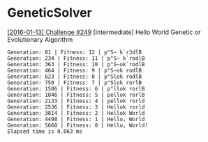 # GeneticSolver
[[2016-01-13] Challenge #249](https://www.reddit.com/r/dailyprogrammer/comments/40rs67/20160113_challenge_249_intermediate_hello_world/) [Intermediate] Hello World Genetic or Evolutionary Algorithm

```
Generation: 81 | Fitness: 12 | p"S~ k`r3dlB 
Generation: 234 | Fitness: 11 | p"S~ k`rodlB 
Generation: 363 | Fitness: 10 | p"S~ok`rodlB 
Generation: 464 | Fitness: 9 | p"S~ok rodlB 
Generation: 623 | Fitness: 8 | p"Slok rodlB 
Generation: 759 | Fitness: 7 | p"Slok rorlB 
Generation: 1586 | Fitness: 6 | p"llok rorlB 
Generation: 1846 | Fitness: 5 | pellok rorlB 
Generation: 2133 | Fitness: 4 | pellok rorld 
Generation: 2536 | Fitness: 3 | Hellok rorld 
Generation: 3814 | Fitness: 2 | Hellok World 
Generation: 4498 | Fitness: 1 | Hello, World 
Generation: 5660 | Fitness: 0 | Hello, World!
Elapsed time is 0.063 ms
```
